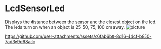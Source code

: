 # LcdSensorLed
Displays the distance between the sensor and the closest object on the lcd.
The leds turn on when an object is 25, 50, 75, 100 cm away.
![picture](https://github.com/user-attachments/assets/803cfda5-76aa-4544-9181-ef132d2c8412)


https://github.com/user-attachments/assets/c6fab6b0-8d16-44cf-b850-7ad3e9d68adc

